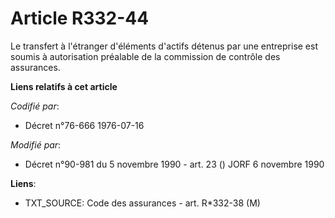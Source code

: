 # Article R332-44

Le transfert à l'étranger d'éléments d'actifs détenus par une entreprise est soumis à autorisation préalable de la commission
de contrôle des assurances.

**Liens relatifs à cet article**

_Codifié par_:

  - Décret n°76-666 1976-07-16

_Modifié par_:

  - Décret n°90-981 du 5 novembre 1990 - art. 23 () JORF 6 novembre 1990

**Liens**:

  - TXT_SOURCE: Code des assurances - art. R*332-38 (M)
